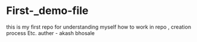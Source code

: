 # First-_demo-file
this is my first repo for understanding myself
how to work in repo , creation process Etc.
auther - akash bhosale
